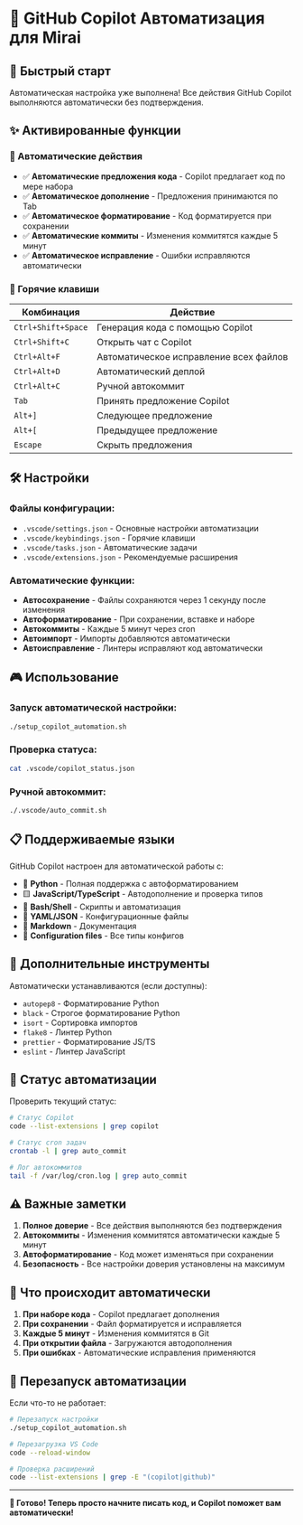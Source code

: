 # 🤖 GitHub Copilot Автоматизация для Mirai

## 🚀 Быстрый старт

Автоматическая настройка уже выполнена! Все действия GitHub Copilot выполняются автоматически без подтверждения.

## ✨ Активированные функции

### 🔄 Автоматические действия
- ✅ **Автоматические предложения кода** - Copilot предлагает код по мере набора
- ✅ **Автоматическое дополнение** - Предложения принимаются по Tab
- ✅ **Автоматическое форматирование** - Код форматируется при сохранении
- ✅ **Автоматические коммиты** - Изменения коммитятся каждые 5 минут
- ✅ **Автоматическое исправление** - Ошибки исправляются автоматически

### 🎯 Горячие клавиши

| Комбинация | Действие |
|------------|----------|
| `Ctrl+Shift+Space` | Генерация кода с помощью Copilot |
| `Ctrl+Shift+C` | Открыть чат с Copilot |
| `Ctrl+Alt+F` | Автоматическое исправление всех файлов |
| `Ctrl+Alt+D` | Автоматический деплой |
| `Ctrl+Alt+C` | Ручной автокоммит |
| `Tab` | Принять предложение Copilot |
| `Alt+]` | Следующее предложение |
| `Alt+[` | Предыдущее предложение |
| `Escape` | Скрыть предложения |

## 🛠️ Настройки

### Файлы конфигурации:
- `.vscode/settings.json` - Основные настройки автоматизации
- `.vscode/keybindings.json` - Горячие клавиши
- `.vscode/tasks.json` - Автоматические задачи
- `.vscode/extensions.json` - Рекомендуемые расширения

### Автоматические функции:
- **Автосохранение** - Файлы сохраняются через 1 секунду после изменения
- **Автоформатирование** - При сохранении, вставке и наборе
- **Автокоммиты** - Каждые 5 минут через cron
- **Автоимпорт** - Импорты добавляются автоматически
- **Автоисправление** - Линтеры исправляют код автоматически

## 🎮 Использование

### Запуск автоматической настройки:
```bash
./setup_copilot_automation.sh
```

### Проверка статуса:
```bash
cat .vscode/copilot_status.json
```

### Ручной автокоммит:
```bash
./.vscode/auto_commit.sh
```

## 📋 Поддерживаемые языки

GitHub Copilot настроен для автоматической работы с:
- 🐍 **Python** - Полная поддержка с автоформатированием
- 🟨 **JavaScript/TypeScript** - Автодополнение и проверка типов
- 🐚 **Bash/Shell** - Скрипты и автоматизация
- 📄 **YAML/JSON** - Конфигурационные файлы
- 📝 **Markdown** - Документация
- 🔧 **Configuration files** - Все типы конфигов

## 🔧 Дополнительные инструменты

Автоматически устанавливаются (если доступны):
- `autopep8` - Форматирование Python
- `black` - Строгое форматирование Python  
- `isort` - Сортировка импортов
- `flake8` - Линтер Python
- `prettier` - Форматирование JS/TS
- `eslint` - Линтер JavaScript

## 🚦 Статус автоматизации

Проверить текущий статус:
```bash
# Статус Copilot
code --list-extensions | grep copilot

# Статус cron задач
crontab -l | grep auto_commit

# Лог автокоммитов
tail -f /var/log/cron.log | grep auto_commit
```

## ⚠️ Важные заметки

1. **Полное доверие** - Все действия выполняются без подтверждения
2. **Автокоммиты** - Изменения коммитятся автоматически каждые 5 минут
3. **Автоформатирование** - Код может изменяться при сохранении
4. **Безопасность** - Все настройки доверия установлены на максимум

## 🎯 Что происходит автоматически

1. **При наборе кода** - Copilot предлагает дополнения
2. **При сохранении** - Файл форматируется и исправляется
3. **Каждые 5 минут** - Изменения коммитятся в Git
4. **При открытии файла** - Загружаются автодополнения
5. **При ошибках** - Автоматические исправления применяются

## 🔄 Перезапуск автоматизации

Если что-то не работает:
```bash
# Перезапуск настройки
./setup_copilot_automation.sh

# Перезагрузка VS Code
code --reload-window

# Проверка расширений
code --list-extensions | grep -E "(copilot|github)"
```

---

**🤖 Готово! Теперь просто начните писать код, и Copilot поможет вам автоматически!**